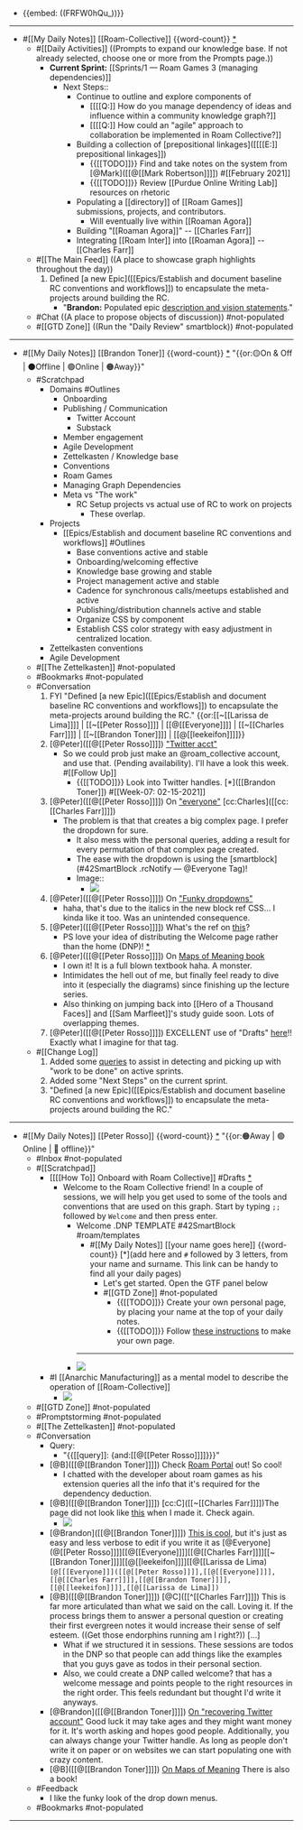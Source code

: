 - {{embed: ((FRFW0hQu_))}}
- ---
- #[[My Daily Notes]] [[Roam-Collective]] {{word-count}} [*]([[rc]]) 
    - #[[Daily Activities]] ((Prompts to expand our knowledge base. If not already selected, choose one or more from the Prompts page.))
        - **Current Sprint:** [[Sprints/1 — Roam Games 3 (managing dependencies)]]
            - Next Steps::
                - Continue to outline and explore components of 
                    - [[[[Q:]] How do you manage dependency of ideas and influence within a community knowledge graph?]]
                    - [[[[Q:]] How could an "agile" approach to collaboration be implemented in Roam Collective?]] 
                - Building a collection of [prepositional linkages]([[[[E:]] prepositional linkages]])
                    - {{[[TODO]]}} Find and take notes on the system from [@Mark]([[@[[Mark Robertson]]]]) #[[February 2021]]
                    - {{[[TODO]]}} Review [[Purdue Online Writing Lab]] resources on rhetoric
                - Populating a [[directory]] of [[Roam Games]] submissions, projects, and contributors.
                    - Will eventually live within [[Roaman Agora]]
                - Building "[[Roaman Agora]]" -- [[Charles Farr]]
                - Integrating [[Roam Inter]] into [[Roaman Agora]] -- [[Charles Farr]]
    - #[[The Main Feed]] ((A place to showcase graph highlights throughout the day))  
        1. Defined [a new Epic]([[Epics/Establish and document baseline RC conventions and workflows]]) to encapsulate the meta-projects around building the RC.
            - "**Brandon:** Populated epic [description and vision statements](((owNcyPWbT)))."
    - #Chat ((A place to propose objects of discussion)) #not-populated
    - #[[GTD Zone]] ((Run the "Daily Review" smartblock)) #not-populated 
- ---
- #[[My Daily Notes]] [[Brandon Toner]] {{word-count}} [*]([[bnt]]) "{{or:🟡On & Off | ⚫️Offline | 🟢Online | 🟠Away}}"
    - #Scratchpad 
        - Domains #Outlines
            - Onboarding
            - Publishing / Communication
                - Twitter Account
                - Substack
            - Member engagement
            - Agile Development
            - Zettelkasten / Knowledge base
            - Conventions
            - Roam Games
            - Managing Graph Dependencies
            - Meta vs "The work"
                - RC Setup projects vs actual use of RC to work on projects
                    - These overlap.
        - Projects
            - [[Epics/Establish and document baseline RC conventions and workflows]] #Outlines
                - Base conventions active and stable
                - Onboarding/welcoming effective
                - Knowledge base growing and stable
                - Project management active and stable
                - Cadence for synchronous calls/meetups established and active
                - Publishing/distribution channels active and stable
                - Organize CSS by component
                - Establish CSS color strategy with easy adjustment in centralized location.
        - Zettelkasten conventions
        - Agile Development
    - #[[The Zettelkasten]] #not-populated
    - #Bookmarks #not-populated
    - #Conversation 
        1. FYI "Defined [a new Epic]([[Epics/Establish and document baseline RC conventions and workflows]]) to encapsulate the meta-projects around building the RC." {{or:[[~[[Larissa de Lima]]]] | [[~[[Peter Rosso]]]] | [[@[[Everyone]]]] | [[~[[Charles Farr]]]] | [[~[[Brandon Toner]]]] | [[@[[leekeifon]]]]}}
        2. [@Peter]([[@[[Peter Rosso]]]]) ["Twitter acct"](((DweiIynrD))) 
            - So we could prob just make an @roam_collective account, and use that. (Pending availability).
I'll have a look this week. #[[Follow Up]]
                - {{[[TODO]]}} Look into Twitter handles. [*]([[Brandon Toner]]) #[[Week-07: 02-15-2021]]
        3. [@Peter]([[@[[Peter Rosso]]]]) On ["everyone"](((0Fg6SkW_z))) [cc:Charles]([[cc:[[Charles Farr]]]])
            - The problem is that that creates a big complex page. I prefer the dropdown for sure. 
                - It also mess with the personal queries, adding a result for every permutation of that complex page created.
                - The ease with the dropdown is using the [smartblock](#42SmartBlock .rcNotify — @Everyone Tag)!
                - Image::
                    - ![](https://firebasestorage.googleapis.com/v0/b/firescript-577a2.appspot.com/o/imgs%2Fapp%2FRoam-Collective%2FphIGpKd3UZ.png?alt=media&token=4d1d219c-1820-4b43-bcf9-e94b432594b6)
        4. [@Peter]([[@[[Peter Rosso]]]]) On ["Funky dropdowns"](((IQm5ksecG)))
            - haha, that's due to the italics in the new block ref CSS... I kinda like it too. Was an unintended consequence. 
        5. [@Peter]([[@[[Peter Rosso]]]]) What's the ref on [this](((V-5pe7Vgp)))? 
            - PS love your idea of distributing the Welcome page rather than the home (DNP)! [*](((V1hE4LRf3)))
        6. [@Peter]([[@[[Peter Rosso]]]]) On [Maps of Meaning book](((fDjAaI9Ll)))
            - I own it! It is a full blown textbook haha. A monster. 
            - Intimidates the hell out of me, but finally feel ready to dive into it (especially the diagrams) since finishing up the lecture series.
            - Also thinking on jumping back into [[Hero of a Thousand Faces]] and [[Sam Marfleet]]'s study guide soon. Lots of overlapping themes. 
        7. [@Peter]([[@[[Peter Rosso]]]]) EXCELLENT use of "Drafts" [here](((d3Zz5irPl)))!! Exactly what I imagine for that tag. 
    - #[[Change Log]] 
        1. Added some [queries](((-iIUy3zDF))) to assist in detecting and picking up with "work to be done" on active sprints.
        2. Added some "Next Steps" on the current sprint.
        3. "Defined [a new Epic]([[Epics/Establish and document baseline RC conventions and workflows]]) to encapsulate the meta-projects around building the RC."
- ---
- #[[My Daily Notes]] [[Peter Rosso]] {{word-count}} [*]([[ptr]])   "{{or:🟠Away | 🟢Online | 🚫 offline}}"
    - #Inbox #not-populated
    - #[[Scratchpad]] 
        - [[[[How To]] Onboard with Roam Collective]] #Drafts [*]([[onboarding]])
            - Welcome to the Roam Collective friend! In a couple of sessions, we will help you get used to some of the tools and conventions that are used on this graph. Start by typing `;;` followed by `Welcome` and then press enter.
                - Welcome .DNP TEMPLATE #42SmartBlock #roam/templates
                    - #[[My Daily Notes]] [[your name goes here]] {{word-count}} [*](add here and `#` followed by 3 letters, from your name and surname. This link can be handy to find all your daily pages)
                        - Let's get started. Open the GTF panel below
                        - #[[GTD Zone]] #not-populated
                            - {{[[TODO]]}} Create your own personal page, by placing your name at the top of your daily notes.
                            - {{[[TODO]]}} Follow [these instructions](((6202Hd2VO))) to make your own page.
                    - ---
                - ![](https://firebasestorage.googleapis.com/v0/b/firescript-577a2.appspot.com/o/imgs%2Fapp%2FRoam-Collective%2FPKbObbdUH-.png?alt=media&token=fecaee1b-272a-4884-a10d-586487011f70)
        - #I [[Anarchic Manufacturing]] as  a mental model to describe the operation of [[Roam-Collective]]
            - ![](https://firebasestorage.googleapis.com/v0/b/firescript-577a2.appspot.com/o/imgs%2Fapp%2FRoam-Collective%2Fnjp8nXPfkd.jpg?alt=media&token=0170ed8e-3b2a-4806-bd13-f4a718494374)
    - #[[GTD Zone]] #not-populated
    - #Promptstorming #not-populated
    - #[[The Zettelkasten]] #not-populated
    - #Conversation 
        - Query:
            - "{{[[query]]: {and:[[@[[Peter Rosso]]]]}}}"
        - [@B]([[@[[Brandon Toner]]]]) Check [Roam Portal](https://chrome.google.com/webstore/detail/roam-portal/kgkmjbhbdakcdfkkgmmihcceekcdmefe?hl=en) out! So cool! 
            - I chatted with the developer about roam games as his extension queries all the info that it's required for the dependency deduction.
        - [@B]([[@[[Brandon Toner]]]]) [cc:C]([[~[[Charles Farr]]]])The page did not look like [this](((09YoL_11j))) when I made it. Check again.
            - ![](https://firebasestorage.googleapis.com/v0/b/firescript-577a2.appspot.com/o/imgs%2Fapp%2FRoam-Collective%2FnwP5m055Tl.png?alt=media&token=e500f159-46a5-4dfe-b670-b93f0d5d108a)
        - [@Brandon]([[@[[Brandon Toner]]]]) [This is cool](((yez0IRTC_))), but it's just as easy and less verbose to edit if you write it as  [@Everyone](@[[Peter Rosso]]]][[@[[Everyone]]]][[@[[Charles Farr]]]][[~[[Brandon Toner]]]][[@[[leekeifon]]]][[@[[Larissa de Lima)
`[@[[[Everyone]]]([[@[[Peter Rosso]]]],[[@[[Everyone]]]],[[@[[Charles Farr]]]],[[@[[Brandon Toner]]]],[[@[[leekeifon]]]],[[@[[Larissa de Lima]])`
        - [@B]([[@[[Brandon Toner]]]]) [@C]([[^[[Charles Farr]]]]) This is far more articulated than what we said on the call. Loving it. If the process brings them to answer a personal question or creating their first evergreen notes it would increase their sense of self esteem. ((Get those endorphins running am I right?)) [...]
            - What if we structured it in sessions. These sessions are todos in the DNP so that people can add things like the examples that you guys gave as todos in their personal section. 
            - Also, we could create a DNP called welcome? that has a welcome message and points people to the right resources in the right order. This feels redundant but thought I'd write it anyways. 
        - [@Brandon]([[@[[Brandon Toner]]]]) [On "recovering Twitter account"](((cNxFQnwKF))) Good luck it may take ages and they might want money for it. It's worth asking and hopes good people. Additionally, you can always change your Twitter handle. As long as people don't write it on paper or on websites we can start populating one with crazy content.
        - [@B]([[@[[Brandon Toner]]]]) [On Maps of Meaning](((6Lx8NA4n_))) There is also a book!
    - #Feedback 
        - I like the funky look of the drop down menus.
    - #Bookmarks #not-populated
- ---
